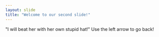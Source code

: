```yaml
---
layout: slide
title: "Welcome to our second slide!"
---
```

"I will beat her with her own stupid hat!"
Use the left arrow to go back!
